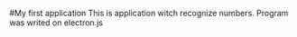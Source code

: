 #My first application
This is application witch recognize numbers. Program was writed on electron.js
